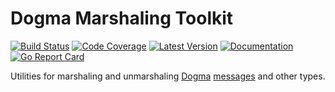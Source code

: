 # Dogma Marshaling Toolkit

[![Build Status](https://github.com/dogmatiq/marshalkit/workflows/CI/badge.svg)](https://github.com/dogmatiq/marshalkit/actions?workflow=CI)
[![Code Coverage](https://img.shields.io/codecov/c/github/dogmatiq/marshalkit/main.svg)](https://codecov.io/github/dogmatiq/marshalkit)
[![Latest Version](https://img.shields.io/github/tag/dogmatiq/marshalkit.svg?label=semver)](https://semver.org)
[![Documentation](https://img.shields.io/badge/go.dev-reference-007d9c)](https://pkg.go.dev/github.com/dogmatiq/marshalkit)
[![Go Report Card](https://goreportcard.com/badge/github.com/dogmatiq/marshalkit)](https://goreportcard.com/report/github.com/dogmatiq/marshalkit)

Utilities for marshaling and unmarshaling
[Dogma](https://github.com/dogmatiq/dogma)
[messages](https://github.com/dogmatiq/dogma#message) and other types.
